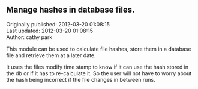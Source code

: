 ## Manage hashes in database files.  
Originally published: 2012-03-20 01:08:15  
Last updated: 2012-03-20 01:08:15  
Author: cathy park  
  
This module can be used to calculate file hashes, store them in a database file
and retrieve them at a later date.

It uses the files modify time stamp to know if it can use the hash stored in
the db or if it has to re-calculate it. So the user will not have to worry
about the hash being incorrect if the file changes in between runs.
